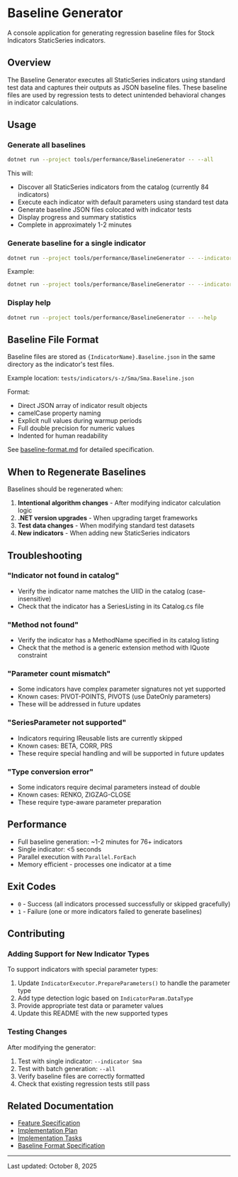 # Baseline Generator

A console application for generating regression baseline files for Stock Indicators StaticSeries indicators.

## Overview

The Baseline Generator executes all StaticSeries indicators using standard test data and captures their outputs as JSON baseline files. These baseline files are used by regression tests to detect unintended behavioral changes in indicator calculations.

## Usage

### Generate all baselines

```bash
dotnet run --project tools/performance/BaselineGenerator -- --all
```

This will:

- Discover all StaticSeries indicators from the catalog (currently 84 indicators)
- Execute each indicator with default parameters using standard test data
- Generate baseline JSON files colocated with indicator tests
- Display progress and summary statistics
- Complete in approximately 1-2 minutes

### Generate baseline for a single indicator

```bash
dotnet run --project tools/performance/BaselineGenerator -- --indicator <name>
```

Example:

```bash
dotnet run --project tools/performance/BaselineGenerator -- --indicator Sma
```

### Display help

```bash
dotnet run --project tools/performance/BaselineGenerator -- --help
```

## Baseline File Format

Baseline files are stored as `{IndicatorName}.Baseline.json` in the same directory as the indicator's test files.

Example location: `tests/indicators/s-z/Sma/Sma.Baseline.json`

Format:

- Direct JSON array of indicator result objects
- camelCase property naming
- Explicit null values during warmup periods
- Full double precision for numeric values
- Indented for human readability

See [baseline-format.md](../../../specs/002-regression-baselines/baseline-format.md) for detailed specification.

## When to Regenerate Baselines

Baselines should be regenerated when:

1. **Intentional algorithm changes** - After modifying indicator calculation logic
2. **.NET version upgrades** - When upgrading target frameworks
3. **Test data changes** - When modifying standard test datasets
4. **New indicators** - When adding new StaticSeries indicators

## Troubleshooting

### "Indicator not found in catalog"

- Verify the indicator name matches the UIID in the catalog (case-insensitive)
- Check that the indicator has a SeriesListing in its Catalog.cs file

### "Method not found"

- Verify the indicator has a MethodName specified in its catalog listing
- Check that the method is a generic extension method with IQuote constraint

### "Parameter count mismatch"

- Some indicators have complex parameter signatures not yet supported
- Known cases: PIVOT-POINTS, PIVOTS (use DateOnly parameters)
- These will be addressed in future updates

### "SeriesParameter not supported"

- Indicators requiring IReusable lists are currently skipped
- Known cases: BETA, CORR, PRS
- These require special handling and will be supported in future updates

### "Type conversion error"

- Some indicators require decimal parameters instead of double
- Known cases: RENKO, ZIGZAG-CLOSE
- These require type-aware parameter preparation

## Performance

- Full baseline generation: ~1-2 minutes for 76+ indicators
- Single indicator: <5 seconds
- Parallel execution with `Parallel.ForEach`
- Memory efficient - processes one indicator at a time

## Exit Codes

- `0` - Success (all indicators processed successfully or skipped gracefully)
- `1` - Failure (one or more indicators failed to generate baselines)

## Contributing

### Adding Support for New Indicator Types

To support indicators with special parameter types:

1. Update `IndicatorExecutor.PrepareParameters()` to handle the parameter type
2. Add type detection logic based on `IndicatorParam.DataType`
3. Provide appropriate test data or parameter values
4. Update this README with the new supported types

### Testing Changes

After modifying the generator:

1. Test with single indicator: `--indicator Sma`
2. Test with batch generation: `--all`
3. Verify baseline files are correctly formatted
4. Check that existing regression tests still pass

## Related Documentation

- [Feature Specification](../../../specs/002-regression-baselines/spec.md)
- [Implementation Plan](../../../specs/002-regression-baselines/plan.md)
- [Implementation Tasks](../../../specs/002-regression-baselines/tasks.md)
- [Baseline Format Specification](../../../specs/002-regression-baselines/baseline-format.md)

---
Last updated: October 8, 2025

